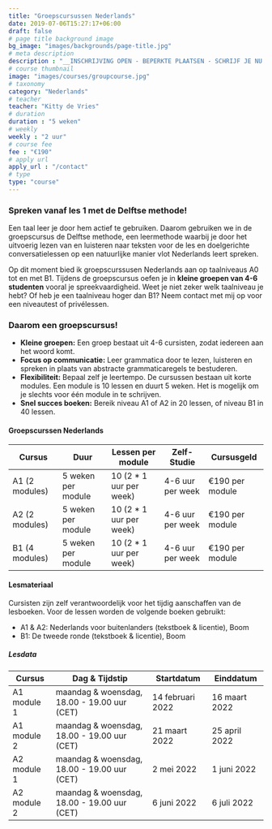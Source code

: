 ```yaml
---
title: "Groepscursussen Nederlands"
date: 2019-07-06T15:27:17+06:00
draft: false
# page title background image
bg_image: "images/backgrounds/page-title.jpg"
# meta description
description : "__INSCHRIJVING OPEN - BEPERKTE PLAATSEN - SCHRIJF JE NU IN!__ Snel Nederlands leren met de Delfte Methode"
# course thumbnail
image: "images/courses/groupcourse.jpg"
# taxonomy
category: "Nederlands"
# teacher
teacher: "Kitty de Vries"
# duration
duration : "5 weken"
# weekly
weekly : "2 uur"
# course fee
fee : "€190"
# apply url
apply_url : "/contact"
# type
type: "course"
---
```



### Spreken vanaf les 1 met de Delftse methode!
Een taal leer je door hem actief te gebruiken. Daarom gebruiken we in de groepscursus de Delftse methode, een leermethode waarbij je door het uitvoerig lezen van en luisteren naar  teksten voor de les en doelgerichte conversatielessen op een natuurlijke manier vlot Nederlands leert spreken. 

Op dit moment bied ik groepscurssusen Nederlands aan op taalniveaus A0 tot en met B1. Tijdens de groepscursus oefen je in <b>kleine groepen van 4-6 studenten</b> vooral je spreekvaardigheid. Weet je niet zeker welk taalniveau je hebt? Of heb je een taalniveau hoger dan B1? Neem contact met mij op voor een niveautest of privélessen.  


### Daarom een groepscursus!
* __Kleine groepen:__ Een groep bestaat uit 4-6 cursisten, zodat iedereen aan het woord komt. 
* __Focus op communicatie:__ Leer grammatica door te lezen, luisteren en spreken in plaats van abstracte grammaticaregels te bestuderen.
* __Flexibiliteit:__ Bepaal zelf je leertempo. De cursussen bestaan uit korte modules. Een module is 10 lessen en duurt 5 weken. Het is mogelijk om je slechts voor één module in te schrijven. 
* __Snel succes boeken:__ Bereik niveau A1 of A2 in 20 lessen, of niveau B1 in 40 lessen. 


#### Groepscurssen Nederlands 
|Cursus | Duur | Lessen per module| Zelf-Studie | Cursusgeld |
|-|-|-|-|-|
| A1 (2 modules) | 5 weken per module | 10 (2 * 1 uur per week) | 4-6 uur per week | €190 per module |
| A2 (2 modules) | 5 weken per module | 10 (2 * 1 uur per week) | 4-6 uur per week | €190 per module |
| B1 (4 modules) | 5 weken per module | 10 (2 * 1 uur per week) | 4-6 uur per week | €190 per module |

#### Lesmateriaal
Cursisten zijn zelf verantwoordelijk voor het tijdig aanschaffen van de lesboeken. Voor de lessen worden de volgende boeken gebruikt:
* A1 & A2: Nederlands voor buitenlanders (tekstboek & licentie), Boom
* B1: De tweede ronde (tekstboek & licentie), Boom 

##### Lesdata
| Cursus | Dag & Tijdstip | Startdatum | Einddatum |
|-|-|-|-| 
| A1 module 1 | maandag & woensdag, 18.00 - 19.00 uur (CET)| 14 februari 2022 | 16 maart 2022 |
| A1 module 2 | maandag & woensdag, 18.00 - 19.00 uur (CET)| 21 maart 2022 | 25 april 2022 |
| A2 module 1 | maandag & woensdag, 18.00 - 19.00 uur (CET)| 2 mei 2022 | 1 juni 2022 |
| A2 module 2 | maandag & woensdag, 18.00 - 19.00 uur (CET)| 6 juni 2022 | 6 juli 2022 |







